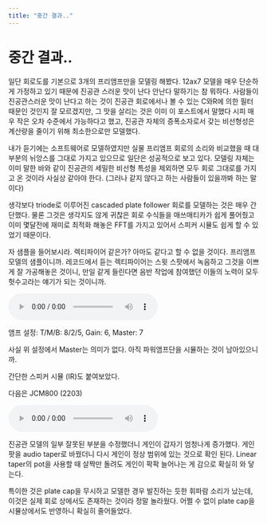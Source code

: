 ```yaml
---
title: "중간 결과.."
---
```

# 중간 결과..


일단 회로도를 기본으로 3개의 프리앰프만을 모델링 해봤다. 12ax7 모델을 매우 단순하게 가정하고 있기 때문에 진공관 스러운 맛이 난다 안난다 말하기는 참 뭐하다. 사람들이 진공관스러운 맛이 난다고 하는 것이 진공관 회로에서나 볼 수 있는 C와R에 의한 필터 때문인 것인지 잘 모르겠지만, 그 맛을 살리는 것은 이미 이 포스트에서 말했다 시피 매우 작은 오차 수준에서 가능하다고 했고, 진공관 자체의 증폭소자로서 갖는 비선형성은 계산량을 줄이기 위해 최소한으로만 모델했다.




내가 듣기에는 소프트웨어로 모델하였지만 실물 프리앰프 회로의 소리와 비교했을 때 대부분의 뉘앙스를 그대로 가지고 있으므로 일단은 성공적으로 보고 있다. 모델링 자체는 이미 말한 바와 같이 진공관의 세밀한 비선형 특성을 제외하면 모두 회로 그대로를 가지고 온 것이라 사실상 같아야 한다. (그러나 같지 않다고 하는 사람들이 있을까봐 하는 말이다)




생각보다 triode로 이루어진 cascaded plate follower 회로를 모델하는 것은 매우 간단했다. 물론 그것은 생각지도 않게 귀찮은 회로 수식들을 매쓰매티카가 쉽게 풀어줬고 이미 몇달전에 재미로 최적화 해놓은 FFT를 가지고 있어서 스피커 시뮬도 쉽게 할 수 있었기 때문이다.




자 샘플을 들어보시라. 렉티파이어 같은가? 아마도 같다고 할 수 없을 것이다. 프리앰프 모델의 샘플이니까. 레코드에서 듣는 렉티파이어는 스윗 스팟에서 녹음하고 그것을 이쁘게 잘 가공해놓은 것이니, 만일 같게 들린다면 음반 작업에 참여했던 이들의 노력이 모두 헛수고라는 얘기가 되는 것이니까.




<audio src="/assets/images/77a5d5a2730625d3996cf50c6cf95a7c.mp3" controls preload></audio>








앰프 설정: T/M/B: 8/2/5, Gain: 6, Master: 7




사실 위 설정에서 Master는 의미가 없다. 아직 파워앰프단을 시뮬하는 것이 남아있으니까.

간단한 스피커 시뮬 (IR)도 붙여보았다.




다음은 JCM800 (2203)







<audio src="/assets/images/af87fbc08699873d29f081dd4b920d00.mp3" controls preload></audio>








진공관 모델의 일부 잘못된 부분을 수정했더니 게인이 갑자기 엄청나게 증가했다. 게인 팟을 audio taper로 바꿨더니 다시 게인이 정상 범위에 있는 것으로 확인 된다. Linear taper의 pot을 사용할 때 살짝만 돌려도 게인이 팍팍 늘어나는 게 감으로 확실히 와 닿는다.




특이한 것은 plate cap을 무시하고 모델한 경우 발진하는 듯한 휘파람 소리가 났는데, 이것은 실제 회로 상에서도 존재하는 것이라 정말 놀라웠다. 어쩔 수 없이 plate cap을 시뮬상에서도 반영하니 확실히 줄어들었다. 











